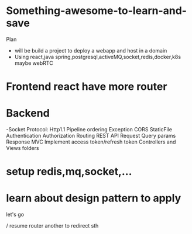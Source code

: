 # Something-awesome-to-learn-and-save
Plan
- will be build a project to deploy a webapp and host in a domain
- Using react,java spring,postgresql,activeMQ,socket,redis,docker,k8s maybe webRTC

# Frontend react have more router 
# Backend
-Socket
Protocol: Http1.1
Pipeline ordering
Exception
CORS
StaticFile
Authentication
Authorization
Routing
REST API
Request
Query params
Response
MVC
Implement access token/refresh token
Controllers and Views folders
# setup redis,mq,socket,...
# learn about design pattern to apply

let's go

/ resume
router another to redirect sth
